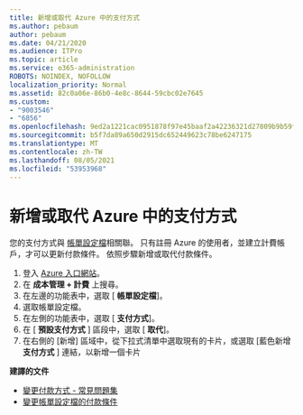 ```yaml
---
title: 新增或取代 Azure 中的支付方式
ms.author: pebaum
author: pebaum
ms.date: 04/21/2020
ms.audience: ITPro
ms.topic: article
ms.service: o365-administration
ROBOTS: NOINDEX, NOFOLLOW
localization_priority: Normal
ms.assetid: 82c0a06e-86b0-4e8c-8644-59cbc02e7645
ms.custom:
- "9003546"
- "6856"
ms.openlocfilehash: 9ed2a1221cac0951878f97e45baaf2a42236321d27809b9b59f612343f66fd58
ms.sourcegitcommit: b5f7da89a650d2915dc652449623c78be6247175
ms.translationtype: MT
ms.contentlocale: zh-TW
ms.lasthandoff: 08/05/2021
ms.locfileid: "53953968"
---
```

# <a name="add-or-replace-payment-method-in-azure"></a>新增或取代 Azure 中的支付方式

您的支付方式與 [帳單設定檔](https://docs.microsoft.com/azure/billing/billing-how-to-change-credit-card?WT.mc_id=Portal-Microsoft_Azure_Support#change-payment-method-for-a-billing-profile)相關聯。 只有註冊 Azure 的使用者，並建立計費帳戶，才可以更新付款條件。 依照步驟新增或取代付款條件。

1. 登入 [Azure 入口網站](https://portal.azure.com/)。
2. 在 **成本管理 + 計費** 上搜尋。
3. 在左邊的功能表中，選取 [ **帳單設定檔**]。
4. 選取帳單設定檔。
5. 在左側的功能表中，選取 [ **支付方式**]。
6. 在 [ **預設支付方式** ] 區段中，選取 [ **取代**]。
7. 在右側的 [新增] 區域中，從下拉式清單中選取現有的卡片，或選取 [藍色新增 **支付方式** ] 連結，以新增一個卡片

**建譯的文件**

- [變更付款方式 - 常見問題集](https://docs.microsoft.com/azure/billing/billing-how-to-change-credit-card?WT.mc_id=Portal-Microsoft_Azure_Support#frequently-asked-questions)
- [變更帳單設定檔的付款條件](https://docs.microsoft.com/azure/cost-management-billing/manage/change-credit-card?WT.mc_id=Portal-Microsoft_Azure_Support#manage-credit-cards-for-a-microsoft-customer-agreement)
